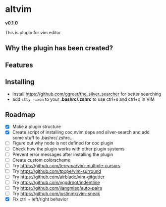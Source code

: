 # altvim

**v0.1.0**

This is plugin for vim editor

## Why the plugin has been created?


## Features

## Installing

- install https://github.com/ggreer/the_silver_searcher for better searching
- add `stty -ixon` to your **.bashrc/.zshrc** to use ctrl+s and ctrl+q in VIM


## Roadmap

- [x] Make a plugin structure
- [x] Create script of installing coc.nvim deps and silver-search and add some stuff to .bashrc/.zshrc...
- [ ] Figure out why node is not defined for coc plugin
- [ ] Check how the plugin works with other plugin systems
- [ ] Prevent error messages after installing the plugin
- [ ] Create custom colorscheme
- [ ] Try https://github.com/terryma/vim-multiple-cursors
- [ ] Try https://github.com/tpope/vim-surround
- [ ] Try https://github.com/airblade/vim-gitgutter
- [ ] Try https://github.com/yggdroot/indentline
- [ ] Try https://github.com/jiangmiao/auto-pairs
- [ ] Try https://github.com/justinmk/vim-sneak
- [x] Fix ctrl + left/right behavior
